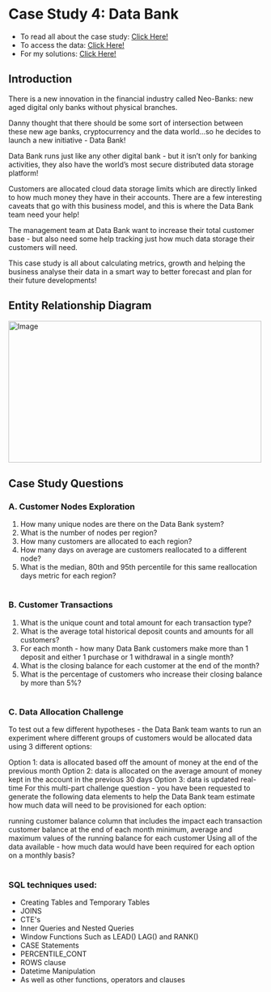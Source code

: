 # Case Study 4: Data Bank		

- To read all about the case study: [Click Here!](https://8weeksqlchallenge.com/case-study-4/)
- To access the data: [Click Here!](https://github.com/andreareosa/8-Week-SQL-Challenge/blob/main/Case%20Study%204%20-%20Data%20Bank/Case%20Study%204%20-%20Create%20Dataset.sql)
- For my solutions: [Click Here!](https://github.com/andreareosa/8-Week-SQL-Challenge/blob/main/Case%20Study%204%20-%20Data%20Bank/Case%20Study%204%20-%20Solutions.sql)

## Introduction

There is a new innovation in the financial industry called Neo-Banks: new aged digital only banks without physical branches.

Danny thought that there should be some sort of intersection between these new age banks, cryptocurrency and the data world…so he decides to launch a new initiative - Data Bank!

Data Bank runs just like any other digital bank - but it isn’t only for banking activities, they also have the world’s most secure distributed data storage platform!

Customers are allocated cloud data storage limits which are directly linked to how much money they have in their accounts. There are a few interesting caveats that go with this business model, and this is where the Data Bank team need your help!

The management team at Data Bank want to increase their total customer base - but also need some help tracking just how much data storage their customers will need.

This case study is all about calculating metrics, growth and helping the business analyse their data in a smart way to better forecast and plan for their future developments!

## Entity Relationship Diagram

<img src="https://user-images.githubusercontent.com/98579297/173790563-4021f13c-1c5d-4649-9c6f-863a523989e6.png" alt="Image" width="500" height="280">

## Case Study Questions

### A. Customer Nodes Exploration

1. How many unique nodes are there on the Data Bank system?
2. What is the number of nodes per region?
3. How many customers are allocated to each region?
4. How many days on average are customers reallocated to a different node?
5. What is the median, 80th and 95th percentile for this same reallocation days metric for each region?

#
### B. Customer Transactions

1. What is the unique count and total amount for each transaction type?
2. What is the average total historical deposit counts and amounts for all customers?
3. For each month - how many Data Bank customers make more than 1 deposit and either 1 purchase or 1 withdrawal in a single month?
4. What is the closing balance for each customer at the end of the month?
5. What is the percentage of customers who increase their closing balance by more than 5%?

#
### C. Data Allocation Challenge
To test out a few different hypotheses - the Data Bank team wants to run an experiment where different groups of customers would be allocated data using 3 different options:

Option 1: data is allocated based off the amount of money at the end of the previous month
Option 2: data is allocated on the average amount of money kept in the account in the previous 30 days
Option 3: data is updated real-time
For this multi-part challenge question - you have been requested to generate the following data elements to help the Data Bank team estimate how much data will need to be provisioned for each option:

running customer balance column that includes the impact each transaction
customer balance at the end of each month
minimum, average and maximum values of the running balance for each customer
Using all of the data available - how much data would have been required for each option on a monthly basis?

#
### SQL techniques used:
- Creating Tables and Temporary Tables
- JOINS
- CTE's
- Inner Queries and Nested Queries
- Window Functions Such as LEAD() LAG() and RANK()
- CASE Statements
- PERCENTILE_CONT
- ROWS clause
- Datetime Manipulation
- As well as other functions, operators and clauses
